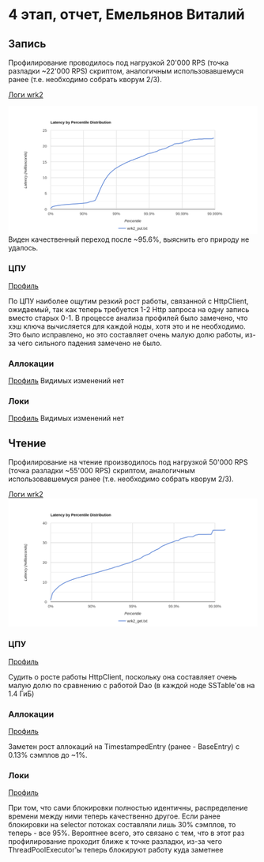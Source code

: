 # 4 этап, отчет, Емельянов Виталий
## Запись
Профилирование проводилось под нагрузкой 
20'000 RPS (точка разладки ~22'000 RPS)
скриптом, аналогичным использовавшемуся ранее 
(т.е. необходимо собрать кворум 2/3).

[Логи wrk2](wrk2_put.txt)

![](wrk2_put.png)
Виден качественный переход после ~95.6%, выяснить его природу не удалось.

### ЦПУ
[Профиль](put_cpu.html)

По ЦПУ наиболее ощутим резкий рост работы, связанной с HttpClient, ожидаемый,
так как теперь требуется 1-2 Http запроса на одну запись вместо старых 0-1.
В процессе анализа профилей было замечено, что хэш ключа вычисляется для каждой ноды,
хотя это и не необходимо. Это было исправлено, но это составляет очень малую долю работы,
из-за чего сильного падения замечено не было.

### Аллокации
[Профиль](put_alloc.html)
Видимых изменений нет

### Локи 
[Профиль](put_lock.html)
Видимых изменений нет


## Чтение 

Профилирование на чтение производилось под нагрузкой 50'000 RPS 
(точка разладки ~55'000 RPS) скриптом, аналогичным использовавшемуся ранее
(т.е. необходимо собрать кворум 2/3).

[Логи wrk2](wrk2_get.txt)
![](wrk2_get.png)

### ЦПУ
[Профиль](get_cpu.html)

Судить о росте работы HttpClient, поскольку она составляет очень малую
долю по сравнению с работой Dao (в каждой ноде SSTable'ов на 1.4 ГиБ)

### Аллокации
[Профиль](get_alloc.html)

Заметен рост аллокаций на TimestampedEntry (ранее - BaseEntry)
с 0.13% сэмплов до ~1%. 

### Локи
[Профиль](get_lock.html)

При том, что сами блокировки полностью идентичны, 
распределение времени между ними теперь качественно другое.
Если ранее блокировки на selector потоках составляли лишь 30% сэмплов, то
теперь - все 95%. Вероятнее всего, это связано с тем, что в этот 
раз профилирование проходит ближе к точке разладки, из-за чего
ThreadPoolExecutor'ы теперь блокируют работу куда заметнее